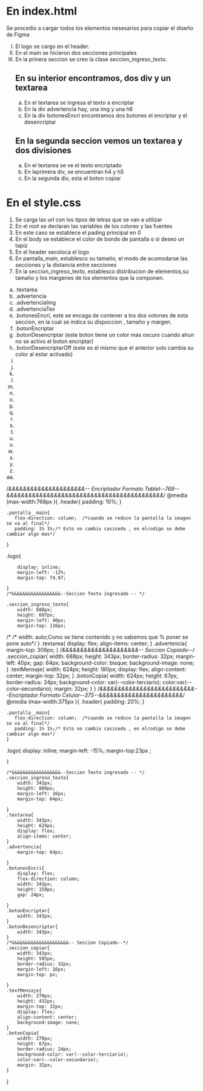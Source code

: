 
<h1> En index.html</h1>
<p> Se procedio a cargar todos los elementos nesesarios  para copiar el diseño de Figma</p>

<ol type="I">
<li>El logo se cargo en el header.</li>
<li>En el main se hicieron dos secciones principales</li>
<li>En la prinera seccion  se creo la clase seccion_ingreso_texto.</li>

<h2>En su interior encontramos, dos div y un textarea</h2>
<ol type="a">
<li>En el textarea se ingresa el texto a encriptar</li>
<li>En la div advertencia hay, una img y una  h6</li>
<li>En la div botonesEncri encontramos  dos botones el encriptar y el desencriptar</li>
</ol>
<h2>En la segunda seccion vemos un textarea y dos divisiones</h2>
<ol type="a">
<li> En el textarea se ve el texto encriptado</li>
<li>En laprimera div, se encuentran h4 y h5 </li>
<li>En la segunda div, esta el boton copiar</li>
</ol>
</ol>

<h1> En el style.css</h1>

<ol>
<li>Se carga las url con los tipos de letras que se van a utilizar</li>
<li>En el root se declaran las variables de los colores y las fuentes </li>
<li>En este caso  se establece el pading principal en 0</li>
<li>En el body se establece el color de bondo de pantalla o si deseo un tapiz</li>
<li>En el header secoloca el logo </li>
<li>En pantalla_main, establesco su tamaño, el modo de acomodarse las secciones y la distancia entre secciones</li>
<li>En la seccion_ingreso_texto, establesco distribucion de elementos,su tamaño y los margenes  de los elementos que la componen.</li>
</ol>
<ol type="a">
<li>.textarea</li>
<li>.advertencia</li>
<li>.advertenciaImg</li>
<li>.advertenciaTex</li>
<li>.botonesEncri, este se encaga de contener a los dos votones de esta seccion, en la cual se indica su dispoccion , tamaño y margen.</li>
<li>.botonEncriptar</li>
<li>.botonDesencriptar (este boton tiene un color mas oscuro cuando ahun no se activo el boton encriptar)</li>
<li>.botonDesencriptarOff (este es el mismo que el anterior solo cambia su color al estar activado)</li>
<li></li>
<li></li>
<li></li>
<li></li>
<li></li>
<li></li>
<li></li>
<li></li>
<li></li>
<li></li>
<li></li>
<li></li>
<li></li>
<li></li>
<li></li>
<li></li>
<li></li>
<li></li>
<li></li>
</ol>


/*&&&&&&&&&&&&&&&&&&&&&-- Encriptador Formato Tablet--768--&&&&&&&&&&&&&&&&&&&&&&&&&&&&&&&&&&&&&&&&&&&*/
@media (max-width:768px ){
    .header{
        padding: 10%;
    }
  
    .pantalla__main{
       flex-direction: column;  /*cuando se reduce la pantalla la imagen se va al final*/
       padding: 1% 1%;/* Esto no cambio casinada , en elcodigo se debe cambiar algo mas*/
       
    }
   .logo{
    
        display: inline;
        margin-left: -12%;
        margin-top: 74.97;
       
    }
    /*&&&&&&&&&&&&&&&&&&--Seccion Texto ingresado -- */

    .seccion_ingreso_texto{
        width: 688px;
        height: 697px;
        margin-left: 40px;
        margin-top: 116px;
   /*     /* width: auto;Como se tiene contenido y no sabemos que % poner se pone auto*/
    }
    .textarea{
        display: flex;
        align-items: center;
    }
    .advertencia{
        margin-top: 308px;
    }
    /*&&&&&&&&&&&&&&&&&&&&&-- Seccion Copiado--*/
    .seccion_copiar{
        width: 688px;
        height: 343px;
        border-radius: 32px; 
        margin-left: 40px;
        gap: 64px;
        background-color: bisque;
        background-image: none;
    }
    .textMensaje{
        width: 624px;
        height: 180px;
        display: flex;
        align-content: center;
        margin-top: 32px;
    }
    .botonCopia{
        width: 624px;
        height: 67px;
        border-radius: 24px;
        background-color: var(--color-terciario);
        color:var(--color-secundario);
        margin: 32px;
    }
}
/*&&&&&&&&&&&&&&&&&&&&&&&&&&--Encriptador Formato Celular--375--&&&&&&&&&&&&&&&&&&&&&&&*/
@media (max-width:375px ){
    .header{
        padding: 20%;
    }
  
    .pantalla__main{
       flex-direction: column;  /*cuando se reduce la pantalla la imagen se va al final*/
       padding: 1% 1%;/* Esto no cambio casinada , en elcodigo se debe cambiar algo mas*/
    }
   .logo{
        display: inline;
        margin-left: -15%;
        margin-top:23px ;
       
    }

    /*&&&&&&&&&&&&&&&&&&--Seccion Texto ingresado -- */
    .seccion_ingreso_texto{
        width: 343px;
        height: 880px;
        margin-left: 16px;
        margin-top: 64px;
  
    }
    .textarea{
        width: 343px;
        height: 624px;
        display: flex;
        align-items: center;
    }
    .advertencia{
        margin-top: 64px;
        
    }
    .botonesEncri{
        display: flex;
        flex-direction: column;
        width: 343px;
        height: 158px; 
        gap: 24px; 
    
    }
    .botonEncriptar{
        width: 343px;     
    }
    .botonDesencriptar{
        width: 343px;
    }
    /*&&&&&&&&&&&&&&&&&&&&&-- Seccion Copiado--*/
    .seccion_copiar{
        width: 343px;
        height: 595px;
        border-radius: 32px; 
        margin-left: 16px;
        margin-top: px;
        
    }
    .textMensaje{
        width: 279px;
        height: 432px;
        margin-top: 32px;
        display: flex;
        align-content: center;
        background-image: none;
    }
    .botonCopia{
        width: 279px;
        height: 67px;
        border-radius: 24px;
        background-color: var(--color-terciario);
        color:var(--color-secundario);
        margin: 32px;
    }
}







